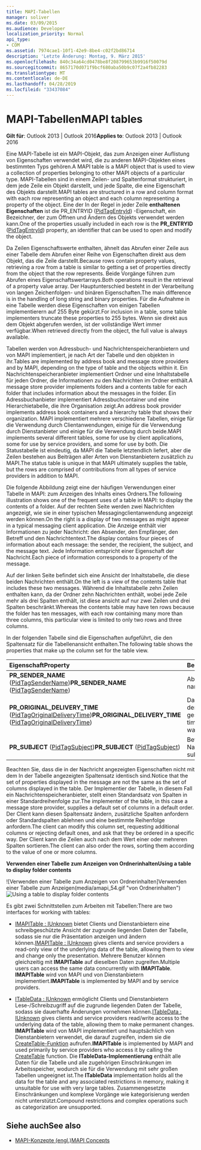 ```yaml
---
title: MAPI-Tabellen
manager: soliver
ms.date: 03/09/2015
ms.audience: Developer
localization_priority: Normal
api_type:
- COM
ms.assetid: 7974cae1-10f1-42e9-8be4-c02f2bd86714
description: 'Letzte Änderung: Montag, 9. März 2015'
ms.openlocfilehash: 840c34a64cd0478be8f208799653b9916f50079d
ms.sourcegitcommit: 8657170d071f9bcf680aba50b9c07f2a4fb82283
ms.translationtype: MT
ms.contentlocale: de-DE
ms.lasthandoff: 04/28/2019
ms.locfileid: "33437084"
---
```

# <a name="mapi-tables"></a><span data-ttu-id="589f5-103">MAPI-Tabellen</span><span class="sxs-lookup"><span data-stu-id="589f5-103">MAPI tables</span></span>
  
<span data-ttu-id="589f5-104">**Gilt für**: Outlook 2013 | Outlook 2016</span><span class="sxs-lookup"><span data-stu-id="589f5-104">**Applies to**: Outlook 2013 | Outlook 2016</span></span> 
  
<span data-ttu-id="589f5-105">Eine MAPI-Tabelle ist ein MAPI-Objekt, das zum Anzeigen einer Auflistung von Eigenschaften verwendet wird, die zu anderen MAPI-Objekten eines bestimmten Typs gehören.</span><span class="sxs-lookup"><span data-stu-id="589f5-105">A MAPI table is a MAPI object that is used to view a collection of properties belonging to other MAPI objects of a particular type.</span></span> <span data-ttu-id="589f5-106">MAPI-Tabellen sind in einem Zeilen- und Spaltenformat strukturiert, in dem jede Zeile ein Objekt darstellt, und jede Spalte, die eine Eigenschaft des Objekts darstellt.</span><span class="sxs-lookup"><span data-stu-id="589f5-106">MAPI tables are structured in a row and column format with each row representing an object and each column representing a property of the object.</span></span> <span data-ttu-id="589f5-107">Eine der In der Regel in jeder Zeile **enthaltenen Eigenschaften** ist die PR_ENTRYID ([PidTagEntryId](pidtagentryid-canonical-property.md)) -Eigenschaft, ein Bezeichner, der zum Öffnen und Ändern des Objekts verwendet werden kann.</span><span class="sxs-lookup"><span data-stu-id="589f5-107">One of the properties usually included in each row is the **PR_ENTRYID** ([PidTagEntryId](pidtagentryid-canonical-property.md)) property, an identifier that can be used to open and modify the object.</span></span> 
  
<span data-ttu-id="589f5-108">Da Zeilen Eigenschaftswerte enthalten, ähnelt das Abrufen einer Zeile aus einer Tabelle dem Abrufen einer Reihe von Eigenschaften direkt aus dem Objekt, das die Zeile darstellt.</span><span class="sxs-lookup"><span data-stu-id="589f5-108">Because rows contain property values, retrieving a row from a table is similar to getting a set of properties directly from the object that the row represents.</span></span> <span data-ttu-id="589f5-109">Beide Vorgänge führen zum Abrufen eines Eigenschaftswertarrays.</span><span class="sxs-lookup"><span data-stu-id="589f5-109">Both operations result in the retrieval of a property value array.</span></span> <span data-ttu-id="589f5-110">Der Hauptunterschied besteht in der Verarbeitung von langen Zeichenfolgen- und binären Eigenschaften.</span><span class="sxs-lookup"><span data-stu-id="589f5-110">The main difference is in the handling of long string and binary properties.</span></span> <span data-ttu-id="589f5-111">Für die Aufnahme in eine Tabelle werden diese Eigenschaften von einigen Tabellen implementierern auf 255 Byte gekürzt.</span><span class="sxs-lookup"><span data-stu-id="589f5-111">For inclusion in a table, some table implementers truncate these properties to 255 bytes.</span></span> <span data-ttu-id="589f5-112">Wenn sie direkt aus dem Objekt abgerufen werden, ist der vollständige Wert immer verfügbar.</span><span class="sxs-lookup"><span data-stu-id="589f5-112">When retrieved directly from the object, the full value is always available.</span></span>
  
<span data-ttu-id="589f5-113">Tabellen werden von Adressbuch- und Nachrichtenspeicheranbietern und von MAPI implementiert, je nach Art der Tabelle und den objekten in ihr.</span><span class="sxs-lookup"><span data-stu-id="589f5-113">Tables are implemented by address book and message store providers and by MAPI, depending on the type of table and the objects within it.</span></span> <span data-ttu-id="589f5-114">Ein Nachrichtenspeicheranbieter implementiert Ordner und eine Inhaltstabelle für jeden Ordner, die Informationen zu den Nachrichten im Ordner enthält.</span><span class="sxs-lookup"><span data-stu-id="589f5-114">A message store provider implements folders and a contents table for each folder that includes information about the messages in the folder.</span></span> <span data-ttu-id="589f5-115">Ein Adressbuchanbieter implementiert Adressbuchcontainer und eine Hierarchietabelle, die ihre Organisation zeigt.</span><span class="sxs-lookup"><span data-stu-id="589f5-115">An address book provider implements address book containers and a hierarchy table that shows their organization.</span></span> <span data-ttu-id="589f5-116">MAPI implementiert mehrere verschiedene Tabellen, einige für die Verwendung durch Clientanwendungen, einige für die Verwendung durch Dienstanbieter und einige für die Verwendung durch beide.</span><span class="sxs-lookup"><span data-stu-id="589f5-116">MAPI implements several different tables, some for use by client applications, some for use by service providers, and some for use by both.</span></span> <span data-ttu-id="589f5-117">Die Statustabelle ist eindeutig, da MAPI die Tabelle letztendlich liefert, aber die Zeilen bestehen aus Beiträgen aller Arten von Dienstanbietern zusätzlich zu MAPI.</span><span class="sxs-lookup"><span data-stu-id="589f5-117">The status table is unique in that MAPI ultimately supplies the table, but the rows are comprised of contributions from all types of service providers in addition to MAPI.</span></span> 
  
<span data-ttu-id="589f5-118">Die folgende Abbildung zeigt eine der häufigen Verwendungen einer Tabelle in MAPI: zum Anzeigen des Inhalts eines Ordners.</span><span class="sxs-lookup"><span data-stu-id="589f5-118">The following illustration shows one of the frequent uses of a table in MAPI: to display the contents of a folder.</span></span> <span data-ttu-id="589f5-119">Auf der rechten Seite werden zwei Nachrichten angezeigt, wie sie in einer typischen Messagingclientanwendung angezeigt werden können.</span><span class="sxs-lookup"><span data-stu-id="589f5-119">On the right is a display of two messages as might appear in a typical messaging client application.</span></span> <span data-ttu-id="589f5-120">Die Anzeige enthält vier Informationen zu jeder Nachricht: den Absender, den Empfänger, den Betreff und den Nachrichtentext.</span><span class="sxs-lookup"><span data-stu-id="589f5-120">The display contains four pieces of information about each message: the sender, the recipient, the subject, and the message text.</span></span> <span data-ttu-id="589f5-121">Jede Information entspricht einer Eigenschaft der Nachricht.</span><span class="sxs-lookup"><span data-stu-id="589f5-121">Each piece of information corresponds to a property of the message.</span></span>
  
<span data-ttu-id="589f5-122">Auf der linken Seite befindet sich eine Ansicht der Inhaltstabelle, die diese beiden Nachrichten enthält.</span><span class="sxs-lookup"><span data-stu-id="589f5-122">On the left is a view of the contents table that includes these two messages.</span></span> <span data-ttu-id="589f5-123">Während die Inhaltstabelle zehn Zeilen enthalten kann, da der Ordner zehn Nachrichten enthält, wobei jede Zeile mehr als drei Spalten enthält, ist diese ansicht auf nur zwei Zeilen und drei Spalten beschränkt.</span><span class="sxs-lookup"><span data-stu-id="589f5-123">Whereas the contents table may have ten rows because the folder has ten messages, with each row containing many more than three columns, this particular view is limited to only two rows and three columns.</span></span>
  
<span data-ttu-id="589f5-124">In der folgenden Tabelle sind die Eigenschaften aufgeführt, die den Spaltensatz für die Tabellenansicht enthalten.</span><span class="sxs-lookup"><span data-stu-id="589f5-124">The following table shows the properties that make up the column set for the table view.</span></span>
  
|<span data-ttu-id="589f5-125">**Eigenschaft**</span><span class="sxs-lookup"><span data-stu-id="589f5-125">**Property**</span></span>|<span data-ttu-id="589f5-126">**Beschreibung**</span><span class="sxs-lookup"><span data-stu-id="589f5-126">**Description**</span></span>|
|:-----|:-----|
|<span data-ttu-id="589f5-127">**PR_SENDER_NAME** ([PidTagSenderName](pidtagsendername-canonical-property.md))</span><span class="sxs-lookup"><span data-stu-id="589f5-127">**PR_SENDER_NAME** ([PidTagSenderName](pidtagsendername-canonical-property.md))</span></span>  <br/> |<span data-ttu-id="589f5-128">Absendername</span><span class="sxs-lookup"><span data-stu-id="589f5-128">Sender name</span></span>  <br/> |
|<span data-ttu-id="589f5-129">**PR_ORIGINAL_DELIVERY_TIME** ([PidTagOriginalDeliveryTime](pidtagoriginaldeliverytime-canonical-property.md))</span><span class="sxs-lookup"><span data-stu-id="589f5-129">**PR_ORIGINAL_DELIVERY_TIME** ([PidTagOriginalDeliveryTime](pidtagoriginaldeliverytime-canonical-property.md))</span></span>  <br/> |<span data-ttu-id="589f5-130">Datum und Uhrzeit, zu dem die Nachricht gesendet wurde</span><span class="sxs-lookup"><span data-stu-id="589f5-130">Date and time when the message was sent</span></span>  <br/> |
|<span data-ttu-id="589f5-131">**PR_SUBJECT** ([PidTagSubject](pidtagsubject-canonical-property.md))</span><span class="sxs-lookup"><span data-stu-id="589f5-131">**PR_SUBJECT** ([PidTagSubject](pidtagsubject-canonical-property.md))</span></span>  <br/> |<span data-ttu-id="589f5-132">Betreffzeile für Nachrichten</span><span class="sxs-lookup"><span data-stu-id="589f5-132">Message subject line</span></span>  <br/> |
   
<span data-ttu-id="589f5-133">Beachten Sie, dass die in der Nachricht angezeigten Eigenschaften nicht mit dem In der Tabelle angezeigten Spaltensatz identisch sind.</span><span class="sxs-lookup"><span data-stu-id="589f5-133">Notice that the set of properties displayed in the message are not the same as the set of columns displayed in the table.</span></span> <span data-ttu-id="589f5-134">Der Implementier der Tabelle, in diesem Fall ein Nachrichtenspeicheranbieter, stellt einen Standardsatz von Spalten in einer Standardreihenfolge zur.</span><span class="sxs-lookup"><span data-stu-id="589f5-134">The implementer of the table, in this case a message store provider, supplies a default set of columns in a default order.</span></span> <span data-ttu-id="589f5-135">Der Client kann diesen Spaltensatz ändern, zusätzliche Spalten anfordern oder Standardspalten ablehnen und eine bestimmte Reihenfolge anfordern.</span><span class="sxs-lookup"><span data-stu-id="589f5-135">The client can modify this column set, requesting additional columns or rejecting default ones, and ask that they be ordered in a specific way.</span></span> <span data-ttu-id="589f5-136">Der Client kann die Zeilen auch nach dem Wert einer oder mehreren Spalten sortieren.</span><span class="sxs-lookup"><span data-stu-id="589f5-136">The client can also order the rows, sorting them according to the value of one or more columns.</span></span>
  
<span data-ttu-id="589f5-137">**Verwenden einer Tabelle zum Anzeigen von Ordnerinhalten**</span><span class="sxs-lookup"><span data-stu-id="589f5-137">**Using a table to display folder contents**</span></span>
  
<span data-ttu-id="589f5-138">![Verwenden einer Tabelle zum Anzeigen von Ordnerinhalten]Verwenden einer Tabelle zum Anzeigen(media/amapi_54.gif "von Ordnerinhalten")</span><span class="sxs-lookup"><span data-stu-id="589f5-138">![Using a table to display folder contents](media/amapi_54.gif "Using a table to display folder contents")</span></span>
  
<span data-ttu-id="589f5-139">Es gibt zwei Schnittstellen zum Arbeiten mit Tabellen:</span><span class="sxs-lookup"><span data-stu-id="589f5-139">There are two interfaces for working with tables:</span></span>
  
- <span data-ttu-id="589f5-140">[IMAPITable : IUnknown](imapitableiunknown.md) bietet Clients und Dienstanbietern eine schreibgeschützte Ansicht der zugrunde liegenden Daten der Tabelle, sodass sie nur die Präsentation anzeigen und ändern können.</span><span class="sxs-lookup"><span data-stu-id="589f5-140">[IMAPITable : IUnknown](imapitableiunknown.md) gives clients and service providers a read-only view of the underlying data of the table, allowing them to view and change only the presentation.</span></span> <span data-ttu-id="589f5-141">Mehrere Benutzer können gleichzeitig mit **IMAPITable** auf dieselben Daten zugreifen.</span><span class="sxs-lookup"><span data-stu-id="589f5-141">Multiple users can access the same data concurrently with **IMAPITable**.</span></span> <span data-ttu-id="589f5-142">**IMAPITable** wird von MAPI und von Dienstanbietern implementiert.</span><span class="sxs-lookup"><span data-stu-id="589f5-142">**IMAPITable** is implemented by MAPI and by service providers.</span></span> 
    
- <span data-ttu-id="589f5-143">[ITableData : IUnknown](itabledataiunknown.md) ermöglicht Clients und Dienstanbietern Lese-/Schreibzugriff auf die zugrunde liegenden Daten der Tabelle, sodass sie dauerhafte Änderungen vornehmen können.</span><span class="sxs-lookup"><span data-stu-id="589f5-143">[ITableData : IUnknown](itabledataiunknown.md) gives clients and service providers read/write access to the underlying data of the table, allowing them to make permanent changes.</span></span> <span data-ttu-id="589f5-144">**IMAPITable** wird von MAPI implementiert und hauptsächlich von Dienstanbietern verwendet, die darauf zugreifen, indem sie die [CreateTable-Funktion](createtable.md) aufrufen.</span><span class="sxs-lookup"><span data-stu-id="589f5-144">**IMAPITable** is implemented by MAPI and used primarily by service providers who access it by calling the [CreateTable](createtable.md) function.</span></span> <span data-ttu-id="589f5-145">Die **ITableData-Implementierung** enthält alle Daten für die Tabelle und alle zugehörigen Einschränkungen im Arbeitsspeicher, wodurch sie für die Verwendung mit sehr großen Tabellen ungeeignet ist.</span><span class="sxs-lookup"><span data-stu-id="589f5-145">The **ITableData** implementation holds all the data for the table and any associated restrictions in memory, making it unsuitable for use with very large tables.</span></span> <span data-ttu-id="589f5-146">Zusammengesetzte Einschränkungen und komplexe Vorgänge wie kategorisierung werden nicht unterstützt.</span><span class="sxs-lookup"><span data-stu-id="589f5-146">Compound restrictions and complex operations such as categorization are unsupported.</span></span> 
    
## <a name="see-also"></a><span data-ttu-id="589f5-147">Siehe auch</span><span class="sxs-lookup"><span data-stu-id="589f5-147">See also</span></span>

- [<span data-ttu-id="589f5-148">MAPI-Konzepte (engl.)</span><span class="sxs-lookup"><span data-stu-id="589f5-148">MAPI Concepts</span></span>](mapi-concepts.md)

